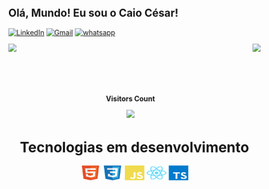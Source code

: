 ## Olá, Mundo! Eu sou o Caio César!

[![LinkedIn](https://img.shields.io/badge/LinkedIn-0077B5?style=for-the-badge&logo=linkedin&logoColor=white)](https://www.linkedin.com/in/caiocesarss/)
[![Gmail](https://img.shields.io/badge/Gmail-D14836?style=for-the-badge&logo=gmail&logoColor=white)](mailto:caiogalaxy00@gmail.com?subject=&body=)
[![whatsapp](https://img.shields.io/badge/WhatsApp-25D366?style=for-the-badge&logo=whatsapp&logoColor=white)](https://wa.me/19933005910)

<div>
  <img  height="150em" src="https://github-readme-stats.vercel.app/api?username=caiocssilva&show_icons=true&theme=blue-green&include_all_commits=true&count_private=true"/>
  <img align="right" height="150em" src="https://github-readme-stats.vercel.app/api/top-langs/?username=caiocssilva&layout=compact&langs_count=16&theme=blue-green"/>
</div>

<br>
<br>
<br>
<br><p align="center"><b>Visitors Count</b></p>  
<p align="center">   <img alingn="center" src="https://profile-counter.glitch.me/caiocesarss/count.svg" /></p>

<div align="center"> 
  <div style="display: inline_block">
    <h1>Tecnologias em desenvolvimento</h1>
    <img align="center" height="30" width="40" alt="html-icon" src="https://raw.githubusercontent.com/devicons/devicon/master/icons/html5/html5-original.svg">
    <img align="center" height="30" width="40" alt="css-icon" src="https://raw.githubusercontent.com/devicons/devicon/master/icons/css3/css3-original.svg">
    <img align="center" height="30" width="40" alt="js-icon"  src="https://raw.githubusercontent.com/devicons/devicon/master/icons/javascript/javascript-plain.svg">
    <img align="center" height="30" width="40" alt="react-icon" src="https://raw.githubusercontent.com/devicons/devicon/master/icons/react/react-original.svg">
    <img align="center" height="30" width="40" alt="typescript-icon" src="https://github.com/devicons/devicon/blob/master/icons/typescript/typescript-original.svg">
</div>
